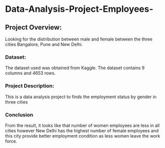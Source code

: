 # Data-Analysis-Project-Employees-
## Project Overview:
Looking for the distribution between male and female between the three cities Bangalore, Pune and New Delhi. 
### Dataset:
The dataset used was obtained from Kaggle. The dataset contains 9 columns and 4653 rows.
### Project Description:
This is a data analysis project to finds the employment status by gender in three cities

### Conclusion
From the result, it looks like that number of women employees are less in all cities however New Delhi has the highest number of female employees and this city provide better employment condition as less women leave the work force. 
